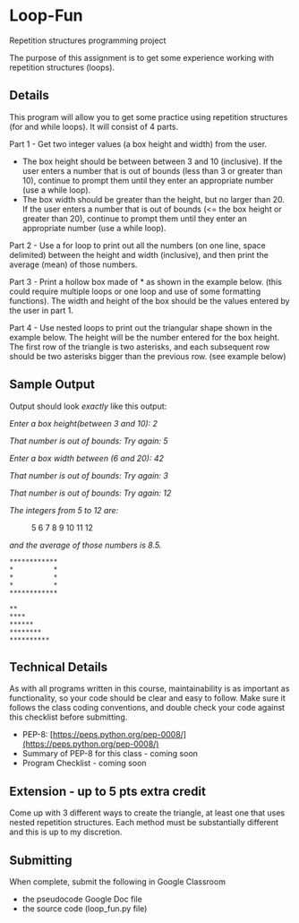 # Loop-Fun
Repetition structures programming project

The purpose of this assignment is to get some experience working with repetition structures (loops).

## Details

This program will allow you to get some practice using repetition structures (for and while loops).  It will consist of 4 parts.

Part 1 - Get two integer values (a box height and width) from the user.
- The box height should be between between 3 and 10 (inclusive).  If the user enters a number that is out of bounds (less than 3 or greater than 10), continue to prompt them until they enter an appropriate number (use a while loop).
- The box width should be greater than the height, but no larger than 20. If the user enters a number that is out of bounds (<= the box height or greater than 20), continue to prompt them until they enter an appropriate number (use a while loop).

Part 2 - Use a for loop to print out all the numbers (on one line, space delimited) between the 
height and width (inclusive), and then print the average (mean) of those numbers.  

Part 3 - Print a hollow box made of * as shown in the example below. (this could require multiple
loops or one loop and use of some formatting functions). The width and height of the box should be the values entered by the user in part 1.

Part 4 - Use nested loops to print out the triangular shape shown in the example below. The height will be the number entered for the box height.  The first row of the triangle is two asterisks, and each subsequent row should be two asterisks bigger than the previous row. (see example below)

## Sample Output

Output should look *exactly* like this output:

*Enter a box height(between 3 and 10): 2*

*That number is out of bounds: Try again: 5*

*Enter a box width between (6 and 20): 42*

*That number is out of bounds: Try again: 3*

*That number is out of bounds: Try again: 12* 

*The integers from 5 to 12 are:*

&nbsp;&nbsp;&nbsp;&nbsp; &nbsp;&nbsp;&nbsp;&nbsp; 5 6 7 8 9 10 11 12 

*and the average of those numbers is 8.5.*
```
************
*          *
*          *
*          *
************
```
```
**
****
******
********
**********
```

## Technical Details
As with all programs written in this course, maintainability is as important as functionality, so your code should be clear and easy to follow. Make sure it follows the class coding conventions, and double check your code against this checklist before submitting.

- PEP-8: [https://peps.python.org/pep-0008/](https://peps.python.org/pep-0008/)
- Summary of PEP-8 for this class - coming soon
- Program Checklist - coming soon

## Extension - up to 5 pts extra credit
Come up with 3 different ways to create the triangle, at least one that uses nested repetition structures. Each method must be substantially different and this is up to my discretion.

## Submitting
When complete, submit the following in Google Classroom
- the pseudocode Google Doc file
- the source code (loop_fun.py file)


